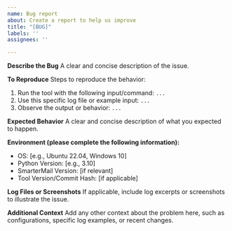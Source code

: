 ```yaml
---
name: Bug report
about: Create a report to help us improve
title: "[BUG]"
labels: ''
assignees: ''

---
```


**Describe the Bug**
A clear and concise description of the issue.

**To Reproduce**
Steps to reproduce the behavior:
1. Run the tool with the following input/command: `...`
2. Use this specific log file or example input: `...`
3. Observe the output or behavior: `...`

**Expected Behavior**
A clear and concise description of what you expected to happen.

**Environment (please complete the following information):**
- OS: [e.g., Ubuntu 22.04, Windows 10]
- Python Version: [e.g., 3.10]
- SmarterMail Version: [if relevant]
- Tool Version/Commit Hash: [if applicable]

**Log Files or Screenshots**
If applicable, include log excerpts or screenshots to illustrate the issue.

**Additional Context**
Add any other context about the problem here, such as configurations, specific log examples, or recent changes.
